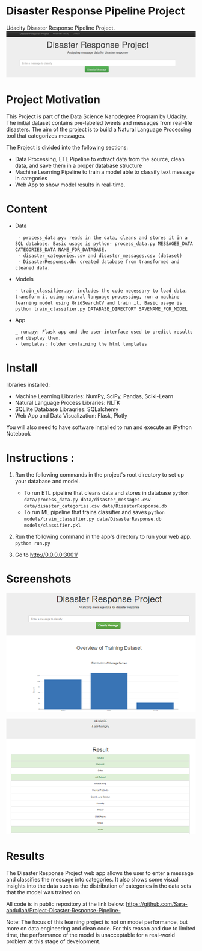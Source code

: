 # Disaster Response Pipeline Project
Udacity Disaster Response Pipeline Project.
![Screenshot](/screenshots/011.png)

# Project Motivation
This Project is part of the Data Science Nanodegree Program by Udacity. The initial dataset contains pre-labeled tweets and messages from real-life disasters. The aim of the project is to build a Natural Language Processing tool that categorizes messages.

The Project is divided into the following sections:

- Data Processing, ETL Pipeline to extract data from the source, clean data, and save them in a proper database structure
- Machine Learning Pipeline to train a model able to classify text message in categories
- Web App to show model results in real-time.

# Content
* Data

       - process_data.py: reads in the data, cleans and stores it in a SQL database. Basic usage is python- process_data.py MESSAGES_DATA CATEGORIES_DATA NAME_FOR_DATABASE.
       - disaster_categories.csv and disaster_messages.csv (dataset)
       - DisasterResponse.db: created database from transformed and cleaned data.

* Models

      - train_classifier.py: includes the code necessary to load data, transform it using natural language processing, run a machine learning model using GridSearchCV and train it. Basic usage is python train_classifier.py DATABASE_DIRECTORY SAVENAME_FOR_MODEL
      
* App

      _ run.py: Flask app and the user interface used to predict results and display them.
      - templates: folder containing the html templates

# Install
 libraries installed:
 
- Machine Learning Libraries: NumPy, SciPy, Pandas, Sciki-Learn
- Natural Language Process Libraries: NLTK
- SQLlite Database Libraqries: SQLalchemy
- Web App and Data Visualization: Flask, Plotly

You will also need to have software installed to run and execute an iPython Notebook

# Instructions : 

1. Run the following commands in the project's root directory to set up your database and model.

    - To run ETL pipeline that cleans data and stores in database
        `python data/process_data.py data/disaster_messages.csv data/disaster_categories.csv data/DisasterResponse.db`
    - To run ML pipeline that trains classifier and saves
        `python models/train_classifier.py data/DisasterResponse.db models/classifier.pkl`

2. Run the following command in the app's directory to run your web app.
    `python run.py`

3. Go to http://0.0.0.0:3001/

# Screenshots
![Screenshot](/screenshots/012.png)


![Screenshot](/screenshots/013.png)

# Results
The Disaster Response Project web app allows the user to enter a message and classifies the message into categories. It also shows some visual insights into the data such as the distribution of categories in the data sets that the model was trained on.

All code is in public repository at the link below:
https://github.com/Sara-abdullah/Project-Disaster-Response-Pipeline-

Note: The focus of this learning project is not on model performance, but more on data engineering and clean code. For this reason and due to limited time, the performance of the model is unacceptable for a real-world problem at this stage of development. 

